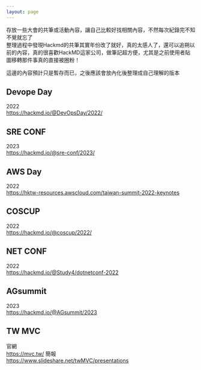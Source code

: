 ```yaml
---
layout: page
---
```


存放一些大會的共筆或活動內容，讓自己比較好找相關內容，不然每次紀錄完不知不覺就忘了 \
整理過程中發現Hackmd的共筆其實年份改了就好，真的太感人了，還可以追朔以前的內容，真的很喜歡HackMD這家公司，做筆記超方便，尤其是之前使用者貼圖移轉那件事真的直接被圈粉！ 

這邊的內容預計只是暫存而已，之後應該會放內化後整理成自己理解的版本

## Devope Day

2022 \
https://hackmd.io/@DevOpsDay/2022/

## SRE CONF

2023 \
https://hackmd.io/@sre-conf/2023/

## AWS Day

2022 \
https://hktw-resources.awscloud.com/taiwan-summit-2022-keynotes

## COSCUP

2022 \
https://hackmd.io/@coscup/2022/

## NET CONF

2022 \
https://hackmd.io/@Study4/dotnetconf-2022

## AGsummit

2023 \
https://hackmd.io/@AGsummit/2023

## TW MVC

官網 \
https://mvc.tw/
簡報 \
https://www.slideshare.net/twMVC/presentations
